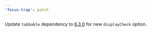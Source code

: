 ```yaml
---
'focus-trap': patch
---
```


Update `tabbable` dependency to [6.3.0](https://github.com/focus-trap/tabbable/blob/master/CHANGELOG.md#630) for new `displayCheck` option.
